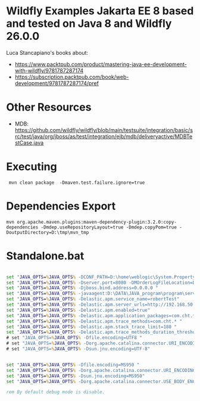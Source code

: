 # Wildfly Examples Jakarta EE 8 based and tested on Java 8 and Wildfly 26.0.0
Luca Stancapiano's books about:
* https://www.packtpub.com/product/mastering-java-ee-development-with-wildfly/9781787287174
* https://subscription.packtpub.com/book/web-development/9781787287174/pref

# Other Resources
* MDB: https://github.com/wildfly/wildfly/blob/main/testsuite/integration/basic/src/test/java/org/jboss/as/test/integration/ejb/mdb/deliveryactive/MDBTestCase.java


# Executing
```shell
 mvn clean package  -Dmaven.test.failure.ignore=true
```
# Dependencies Export
```shell
mvn org.apache.maven.plugins:maven-dependency-plugin:3.2.0:copy-dependencies -Dmdep.useRepositoryLayout=true -Dmdep.copyPom=true -DoutputDirectory=D:\tmp\mvn_tmp
```

# Standalone.bat
```bat

set "JAVA_OPTS=%JAVA_OPTS% -DCONF_PATH=D:\home\weblogic\System.Property " 
set "JAVA_OPTS=%JAVA_OPTS% -Dserver.port=8080 -DMOrderLogFileLocation=D:\wildflyConfig\log4j.xml" 
set "JAVA_OPTS=%JAVA_OPTS% -Djboss.bind.address=0.0.0.0 " 
set "JAVA_OPTS=%JAVA_OPTS% -javaagent:D:\DATA\JAVA_program\program\server\wildfly\elastic-apm-agent-1.33.0.jar"
set "JAVA_OPTS=%JAVA_OPTS% -Delastic.apm.service_name=robertTest"
set "JAVA_OPTS=%JAVA_OPTS% -Delastic.apm.server_urls=http://192.168.50.92:8200"
set "JAVA_OPTS=%JAVA_OPTS% -Delastic.apm.enabled=true"
set "JAVA_OPTS=%JAVA_OPTS% -Delastic.apm.application_packages=com.cht.* "
set "JAVA_OPTS=%JAVA_OPTS% -Delastic.apm.trace_methods=com.cht.* "
set "JAVA_OPTS=%JAVA_OPTS% -Delastic.apm.stack_trace_limit=180 "
set "JAVA_OPTS=%JAVA_OPTS% -Delastic.apm.trace_methods_duration_threshold=100ms "
# set "JAVA_OPTS=%JAVA_OPTS% -Dfile.encoding=UTF8 "
# set "JAVA_OPTS=%JAVA_OPTS% -Dorg.apache.catalina.connector.URI_ENCODING=UTF-8"
# set "JAVA_OPTS=%JAVA_OPTS% -Dsun.jnu.encoding=UTF-8"


set "JAVA_OPTS=%JAVA_OPTS% -Dfile.encoding=MS950 "
set "JAVA_OPTS=%JAVA_OPTS% -Dorg.apache.catalina.connector.URI_ENCODING=MS950"
set "JAVA_OPTS=%JAVA_OPTS% -Dsun.jnu.encoding=MS950"
set "JAVA_OPTS=%JAVA_OPTS% -Dorg.apache.catalina.connector.USE_BODY_ENCODING_FOR_QUERY_STRING=true"

rem By default debug mode is disable.
```
